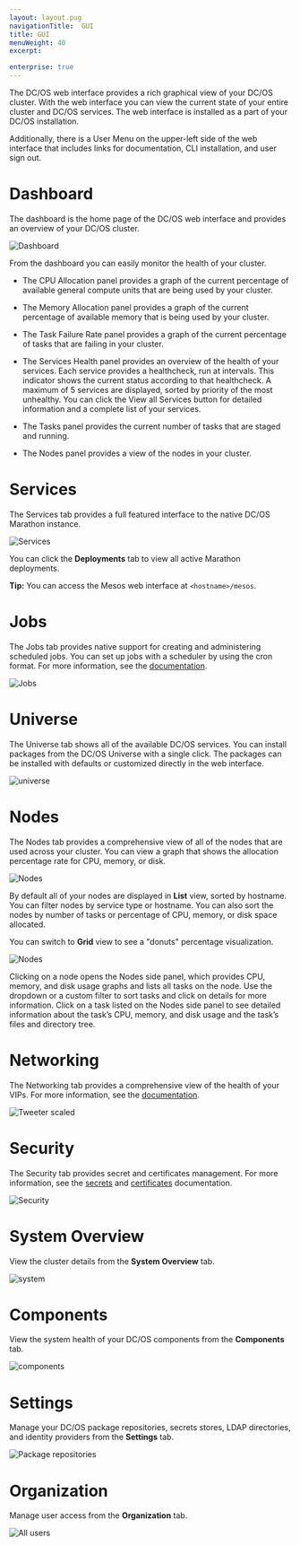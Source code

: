 ```yaml
---
layout: layout.pug
navigationTitle:  GUI
title: GUI
menuWeight: 40
excerpt:

enterprise: true
---
```


The DC/OS web interface provides a rich graphical view of your DC/OS cluster. With the web interface you can view the current state of your entire cluster and DC/OS services. The web interface is installed as a part of your DC/OS installation.

Additionally, there is a User Menu on the upper-left side of the web interface that includes links for documentation, CLI installation, and user sign out.

# <a name="dashboard"></a>Dashboard

The dashboard is the home page of the DC/OS web interface and provides an overview of your DC/OS cluster.

![Dashboard](/1.9/img/dashboard-ee.gif)

From the dashboard you can easily monitor the health of your cluster.

*   The CPU Allocation panel provides a graph of the current percentage of available general compute units that are being used by your cluster.

*   The Memory Allocation panel provides a graph of the current percentage of available memory that is being used by your cluster.

*   The Task Failure Rate panel provides a graph of the current percentage of tasks that are failing in your cluster.

*   The Services Health panel provides an overview of the health of your services. Each service provides a healthcheck, run at intervals. This indicator shows the current status according to that healthcheck. A maximum of 5 services are displayed, sorted by priority of the most unhealthy. You can click the View all Services button for detailed information and a complete list of your services.

*   The Tasks panel provides the current number of tasks that are staged and running.

*   The Nodes panel provides a view of the nodes in your cluster.

# <a name="services"></a>Services

The Services tab provides a full featured interface to the native DC/OS Marathon instance.

![Services](/1.9/img/tweeter-services6-ee.png)

You can click the **Deployments** tab to view all active Marathon deployments.

**Tip:** You can access the Mesos web interface at `<hostname>/mesos`.

# <a name="jobs"></a>Jobs

The Jobs tab provides native support for creating and administering scheduled jobs. You can set up jobs with a scheduler by using the cron format. For more information, see the [documentation](/1.9/deploying-jobs/). 

![Jobs](/1.9/img/jobs-ee.png)

# <a name="universe"></a>Universe 

The Universe tab shows all of the available DC/OS services. You can install packages from the DC/OS Universe with a single click. The packages can be installed with defaults or customized directly in the web interface. 

![universe](/1.9/img/ui-universe-ee.gif)

# <a name="nodes"></a>Nodes

The Nodes tab provides a comprehensive view of all of the nodes that are used across your cluster. You can view a graph that shows the allocation percentage rate for CPU, memory, or disk.

![Nodes](/1.9/img/nodes-ee.gif)

By default all of your nodes are displayed in **List** view, sorted by hostname. You can filter nodes by service type or hostname. You can also sort the nodes by number of tasks or percentage of CPU, memory, or disk space allocated.

You can switch to **Grid** view to see a "donuts" percentage visualization.

![Nodes](/1.9/img/nodes-donuts-ee.gif)

Clicking on a node opens the Nodes side panel, which provides CPU, memory, and disk usage graphs and lists all tasks on the node. Use the dropdown or a custom filter to sort tasks and click on details for more information. Click on a task listed on the Nodes side panel to see detailed information about the task’s CPU, memory, and disk usage and the task’s files and directory tree.

# <a name="network"></a>Networking

The Networking tab provides a comprehensive view of the health of your VIPs. For more information, see the [documentation](/1.9/networking/load-balancing-vips/virtual-ip-addresses/).

![Tweeter scaled](/1.9/img/tweeter-services8-ee.png)

# <a name="security"></a>Security

The Security tab provides secret and certificates management. For more information, see the [secrets](/1.9/security/ent/secrets/) and [certificates](/1.9/networking/tls-ssl/) documentation.

![Security](/1.9/img/security.png)

# <a name="system"></a>System Overview

View the cluster details from the **System Overview** tab.

![system](/1.9/img/system-overview.png)

# Components
View the system health of your DC/OS components from the **Components** tab.

![components](/1.9/img/ui-system-health-ee.gif)

# Settings
Manage your DC/OS package repositories, secrets stores, LDAP directories, and identity providers from the **Settings** tab.

![Package repositories](/1.9/img/package-repositories.png)

# Organization
Manage user access from the **Organization** tab.

![All users](/1.9/img/service-group4.png)


